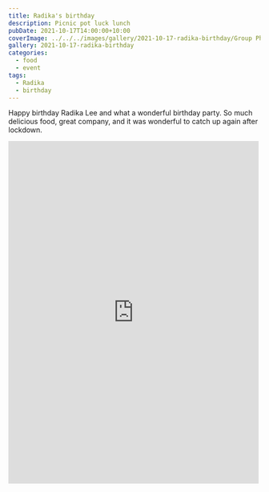 ```yaml
---
title: Radika's birthday
description: Picnic pot luck lunch
pubDate: 2021-10-17T14:00:00+10:00
coverImage: ../../../images/gallery/2021-10-17-radika-birthday/Group Photo.jpeg
gallery: 2021-10-17-radika-birthday
categories:
  - food
  - event
tags:
  - Radika
  - birthday
---
```


Happy birthday Radika Lee and what a wonderful birthday party. So much delicious food, great company, and it was wonderful to catch up again after lockdown.

<iframe src="https://www.facebook.com/plugins/post.php?href=https%3A%2F%2Fwww.facebook.com%2Fchris1.tham%2Fposts%2Fpfbid0SgEBD2NHBR4mPdRQsD2vixhvW1NAeyqEWws35gwoZyHzsHaTbHdbMugy8nZNFPSVl&show_text=true&width=500" width="500" height="684" style="border:none;overflow:hidden" scrolling="no" frameborder="0" allowfullscreen="true" allow="autoplay; clipboard-write; encrypted-media; picture-in-picture; web-share"></iframe>
